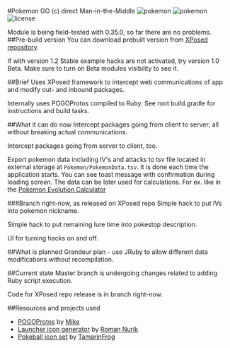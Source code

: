#Pokemon GO (c) direct Man-in-the-Middle
![pokemon](https://img.shields.io/badge/Pokemon%20GO-0.33.0-blue.svg?style=flat-square")
![pokemon](https://img.shields.io/badge/Pokemon%20GO-0.35.0-red.svg?style=flat-square")
![license](https://img.shields.io/github/license/ELynx/pokemon-go-xposed-mitm.svg)

Module is being field-tested with 0.35.0, so far there are no problems.
##Pre-build version
You can download prebuilt version from [XPosed repository](http://repo.xposed.info/module/com.elynx.pogoxmitm).

If with version 1.2 Stable example hacks are not activated, try version 1.0 Beta. Make sure to turn on Beta modules visibility to see it.

##Brief
Uses XPosed framework to intercept web communications of app and modify out- and inbound packages.

Internally uses POGOProtos compiled to Ruby. See root build.gradle for instructions and build tasks.

##What it can do now
Intercept packages going from client to server; all without breaking actual communications.

Intercept packages going from server to client, too.

Export pokemon data including IV's and attacks to tsv file located in external storage at `Pokemon/PokemonData.tsv`.
It is done each time the application starts. You can see toast message with confirmation during loading screen.
The data can be later used for calculations. For ex. like in the [Pokemon Evolution Calculator](https://docs.google.com/spreadsheets/d/1vlEsToajcid9KTkLzgqZCpji8bDVEpMM6GQ8SqNL4-k/edit?usp=sharing)

###Branch right-now, as released on XPosed repo
Simple hack to put IVs into pokemon nickname.

Simple hack to put remaining lure time into pokestop description.

UI for turning hacks on and off.

##What is planned
Grandeur plan - use JRuby to allow different data modifications without recompilation.

##Current state
Master branch is undergoing changes related to adding Ruby script execution.

Code for XPosed repo release is in branch right-now.

##Resources and projects used
* [POGOProtos](https://github.com/AeonLucid/POGOProtos) by [Mike](https://github.com/AeonLucid)
* [Launcher icon generator](https://romannurik.github.io/AndroidAssetStudio/index.html) by [Roman Nurik](https://github.com/romannurik)
* [Pokeball icon set](http://tamarinfrog.deviantart.com/art/All-Poke-Balls-Free-Icons-368996730) by [TamarinFrog](http://tamarinfrog.deviantart.com/)
